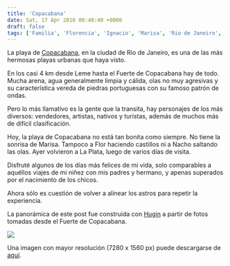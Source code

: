 ```yaml
---
title: 'Copacabana'
date: Sat, 17 Apr 2010 00:48:40 +0000
draft: false
tags: ['Familia', 'Florencia', 'Ignacio', 'Marisa', 'Rio de Janeiro', 'Viajes']
---
```


La playa de [Copacabana](http://es.wikipedia.org/wiki/Copacabana_(R%C3%ADo_de_Janeiro)), en la ciudad de Río de Janeiro, 
es una de las más hermosas playas urbanas que haya visto. 

En los casi 4 km desde Leme hasta el Fuerte de Copacabana hay de todo. Mucha arena, 
agua generalmente limpia y cálida, olas no muy agresivas y su característica 
vereda de piedras portuguesas con su famoso patrón de ondas. 

Pero lo más llamativo es la gente que la transita, hay personajes de los más 
diversos: vendedores, artistas, nativos y turistas, además de muchos más de 
difícil clasificación. 

Hoy, la playa de Copacabana no está tan bonita como siempre. No tiene la sonrisa 
de Marisa. Tampoco a Flor haciendo castillos ni a Nacho saltando las olas. 
Ayer volvieron a La Plata, luego de varios días de visita. 

Disfruté algunos de los días más felices de mi vida, solo comparables a aquéllos 
viajes de mi niñez con mis padres y hermano, y apenas superados por el 
nacimiento de los chicos. 

Ahora sólo es cuestión de volver a alinear los astros para repetir la experiencia. 

La panorámica de este post fue construida con [Hugin](http://hugin.sourceforge.net/) a partir de fotos tomadas desde el Fuerte de Copacabana.

[![](http://lh4.ggpht.com/_kjktWGBKtT8/S8kBRX6lCQI/AAAAAAAAD1Y/--c_cmX5VvM/s400/copa-pano-02c.jpg)](http://picasaweb.google.com/lh/photo/SyypxHVJX6QQxnOlZ3jMuA?feat=embedwebsite)

Una imagen con mayor resolución (7280 x 1560 px) puede descargarse de [aquí](http://img693.imageshack.us/img693/8254/copapano02c.jpg).
